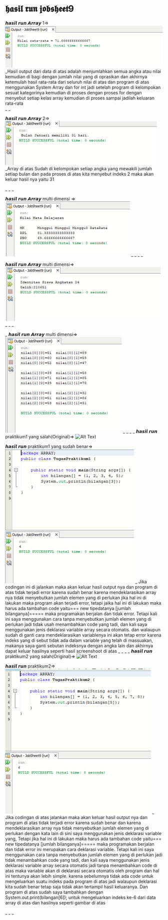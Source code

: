 # 𝖍𝖆𝖘𝖎𝖑 𝖗𝖚𝖓 𝖏𝖔𝖇𝖘𝖍𝖊𝖊𝖙9






𝙝𝙖𝙨𝙞𝙡 𝙧𝙪𝙣 𝘼𝙧𝙧𝙖𝙮 1=>
![Alt Text](https://github.com/rendiwibawa/Jobsheet-9-Array/blob/master/Array1.PNG)
_Hasil output dari data di atas adalah menjumlahkan semua angka atau nilai kemudian di bagi dengan jumlah nilai yang di oprasikan dan akhirnya ketemulah hasil rata-rata dari seluruh nilai di atas dan program di atas menggunakan System Array dan for int jadi setelah program di kelompokan sesuat kategorinya kemudian di proses dengan proses for dengan menyebut setiap kelas array kemudian di proses sampai jadilah keluaran rata-rata   
_
_


𝙝𝙖𝙨𝙞𝙡 𝙧𝙪𝙣 𝘼𝙧𝙧𝙖𝙮 2=>
![Alt Text](https://github.com/rendiwibawa/Jobsheet-9-Array/blob/master/Array2.PNG)
_Array di atas Sudah di kelompokan setiap angka yang mewakili jumlah setiap bulan dan pada proses di atas kita menyebut indeks 2 maka akan keluar hasil nya yaitu 31

_
_
_


𝙝𝙖𝙨𝙞𝙡 𝙧𝙪𝙣 𝘼𝙧𝙧𝙖𝙮 multi dimensi =>
![Alt Text](https://github.com/rendiwibawa/Jobsheet-9-Array/blob/master/Array3.PNG)
_
_
_
_



𝙝𝙖𝙨𝙞𝙡 𝙧𝙪𝙣 𝘼𝙧𝙧𝙖𝙮 multi dimensi=>
![Alt Text](https://github.com/rendiwibawa/Jobsheet-9-Array/blob/master/Array4.PNG)
_
_
_



_
𝙝𝙖𝙨𝙞𝙡 𝙧𝙪𝙣 𝘼𝙧𝙧𝙖𝙮 multi dimensi=>
![Alt Text](https://github.com/rendiwibawa/Jobsheet-9-Array/blob/master/Array5.PNG)
_
_
_
_
𝙝𝙖𝙨𝙞𝙡 𝙧𝙪𝙣 praktikum1 yang salah(Original)=>
![Alt Text]()


𝙝𝙖𝙨𝙞𝙡 𝙧𝙪𝙣 praktikum1 yang sudah benar=>
![Alt Text](https://github.com/rendiwibawa/Jobsheet-9-Array/blob/master/praktikum1.PNG)
_   Jika codingan ini di jalankan maka akan keluar hasil output nya dan program di atas tidak terjadi error karena sudah benar karena mendeklarasikan array nya tidak menyebutkan jumlah elemen yang di perlukan jika hal ini di lakukan maka program akan terjadi error, tetapi jaika hal ini di lakukan maka harus ada tambahan code yaitu=== new tipedatanya [jumlah bilanganya]===== maka programakan berjalan dan tidak error. Tetapi kali ini saya menggunakan cara tanpa menyebutkan jumlah elemen yang di perlukan jadi tidak usah menambahkan code yang tadi, dan kali saya menggunakan jenis deklarasi variable array secara otomatis.
     dan walaupun sudah di ganti cara mendeklarasikan variablenya ini akan tetap error karena indeks yang di sebut tidak ada dalam variable yang telah di massuakan, makanya saya ganti sebutan indeksnya dengan angka lain dan akhirnya dapat keluar hasilnya seperti hasil screenshoot di atas
_
_
_
_
𝙝𝙖𝙨𝙞𝙡 𝙧𝙪𝙣 praktikum2 yang salah(Original)=>
![Alt Text]()


𝙝𝙖𝙨𝙞𝙡 𝙧𝙪𝙣 praktikum2=>
![Alt Text](https://github.com/rendiwibawa/Jobsheet-9-Array/blob/master/praktikum2.PNG)
_   Jika codingan di atas jalankan maka akan keluar hasil output nya dan program di atas tidak terjadi error karena sudah benar dan karena mendeklarasikan array nya tidak menyebutkan jumlah elemen yang di perlukan dengan kata lain di sini saya menggunakan jenis deklarasi variable yang, Tetapi jika hal ini di lakukan maka harus ada tambahan code yaitu=== new tipedatanya [jumlah bilanganya]===== maka programakan berjalan dan tidak error ini merupakan cara deklarasi variable. Tetapi kali ini saya menggunakan cara tanpa menyebutkan jumlah elemen yang di perlukan jadi tidak menambahkan code yang tadi, dan kali saya menggunakan jenis deklarasi variable array secara otomatis jadi tanpa menambahkan code di atas maka variable akan di deklarasi secara otomatis oleh program dan hal ini tentunya akan lebih simple.
    karena sebelumnya tidak ada code untuk mengeluarkan suatu indeks pada program di atas jadi walaupun deklarasi kita sudah benar tetap saja tidak akan tertampil hasil keluaranya. Dan program di atas sudah saya tambahkan dengan System.out.print(bilangan[6]); untuk mengeluarkan indeks ke-6 dari data array di atas dan hasilnya seperti gambar di atas
  
_
_
_
